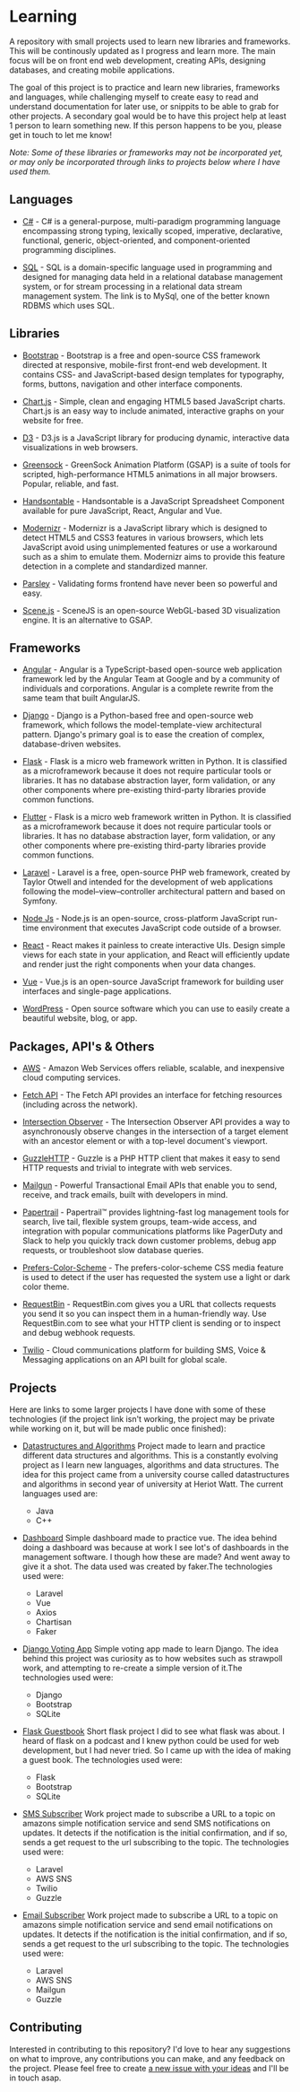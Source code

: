 # Learning

A repository with small projects used to learn new libraries and frameworks. This will be continously updated as I progress and learn more. The main focus will be on front end web development, creating APIs, designing databases, and creating mobile applications.

The goal of this project is to practice and learn new libraries, frameworks and languages, while challenging myself to create easy to read and understand documentation for later use, or snippits to be able to grab for other projects. A secondary goal would be to have this project help at least 1 person to learn something new. If this person happens to be you, please get in touch to let me know!

*Note:
Some of these libraries or frameworks may not be incorporated yet, or may only be incorporated through links to projects below where I have used them.*

## Languages

* [C#](https://docs.microsoft.com/en-us/dotnet/csharp/) - C# is a general-purpose, multi-paradigm programming language encompassing strong typing, lexically scoped, imperative, declarative, functional, generic, object-oriented, and component-oriented programming disciplines.

* [SQL](https://www.mysql.com/) - SQL is a domain-specific language used in programming and designed for managing data held in a relational database management system, or for stream processing in a relational data stream management system. The link is to MySql, one of the better known RDBMS which uses SQL.

## Libraries

* [Bootstrap](https://getbootstrap.com/) - Bootstrap is a free and open-source CSS framework directed at responsive, mobile-first front-end web development. It contains CSS- and JavaScript-based design templates for typography, forms, buttons, navigation and other interface components. 

* [Chart.js](https://www.chartjs.org/) - Simple, clean and engaging HTML5 based JavaScript charts. Chart.js is an easy way to include animated, interactive graphs on your website for free.

* [D3](https://d3js.org/) - D3.js is a JavaScript library for producing dynamic, interactive data visualizations in web browsers.

* [Greensock](https://greensock.com/) - GreenSock Animation Platform (GSAP) is a suite of tools for scripted, high-performance HTML5 animations in all major browsers. Popular, reliable, and fast.

* [Handsontable](https://handsontable.com/) - Handsontable is a JavaScript Spreadsheet Component available for pure JavaScript, React, Angular and Vue. 

* [Modernizr](https://modernizr.com/) - Modernizr is a JavaScript library which is designed to detect HTML5 and CSS3 features in various browsers, which lets JavaScript avoid using unimplemented features or use a workaround such as a shim to emulate them. Modernizr aims to provide this feature detection in a complete and standardized manner.

* [Parsley](https://parsleyjs.org/) - Validating forms frontend have never been so powerful and easy.

* [Scene.js](http://daybrush.com/scenejs/) - SceneJS is an open-source WebGL-based 3D visualization engine. It is an alternative to GSAP.

## Frameworks

* [Angular](https://angular.io/) - Angular is a TypeScript-based open-source web application framework led by the Angular Team at Google and by a community of individuals and corporations. Angular is a complete rewrite from the same team that built AngularJS.

* [Django](https://www.djangoproject.com/) - Django is a Python-based free and open-source web framework, which follows the model-template-view architectural pattern. Django's primary goal is to ease the creation of complex, database-driven websites.

* [Flask](https://palletsprojects.com/p/flask/) - Flask is a micro web framework written in Python. It is classified as a microframework because it does not require particular tools or libraries. It has no database abstraction layer, form validation, or any other components where pre-existing third-party libraries provide common functions. 

* [Flutter](https://flutter.dev/) - Flask is a micro web framework written in Python. It is classified as a microframework because it does not require particular tools or libraries. It has no database abstraction layer, form validation, or any other components where pre-existing third-party libraries provide common functions. 

* [Laravel](https://laravel.com/) - Laravel is a free, open-source PHP web framework, created by Taylor Otwell and intended for the development of web applications following the model–view–controller architectural pattern and based on Symfony.

* [Node Js](https://nodejs.org) - Node.js is an open-source, cross-platform JavaScript run-time environment that executes JavaScript code outside of a browser.

* [React](https://reactjs.org/) - React makes it painless to create interactive UIs. Design simple views for each state in your application, and React will efficiently update and render just the right components when your data changes.

* [Vue](https://vuejs.org/) - Vue.js is an open-source JavaScript framework for building user interfaces and single-page applications.

* [WordPress](https://wordpress.org/) - Open source software which you can use to easily create a beautiful website, blog, or app.

## Packages, API's & Others

* [AWS](https://www.aws.amazon.com/) - Amazon Web Services offers reliable, scalable, and inexpensive cloud computing services.

* [Fetch API](https://developer.mozilla.org/en-US/docs/Web/API/Fetch_API) - The Fetch API provides an interface for fetching resources (including across the network).

* [Intersection Observer](https://developer.mozilla.org/en-US/docs/Web/API/Intersection_Observer_API) - The Intersection Observer API provides a way to asynchronously observe changes in the intersection of a target element with an ancestor element or with a top-level document's viewport.

* [GuzzleHTTP](https://github.com/guzzle/guzzle) - Guzzle is a PHP HTTP client that makes it easy to send HTTP requests and trivial to integrate with web services. 

* [Mailgun](https://www.mailgun.com/) - Powerful Transactional Email APIs that enable you to send, receive, and track emails, built with developers in mind.

* [Papertrail](https://papertrailapp.com) - Papertrail™ provides lightning-fast log management tools for search, live tail, flexible system groups, team-wide access, and integration with popular communications platforms like PagerDuty and Slack to help you quickly track down customer problems, debug app requests, or troubleshoot slow database queries.

* [Prefers-Color-Scheme](https://developer.mozilla.org/en-US/docs/Web/CSS/@media/prefers-color-scheme) - The prefers-color-scheme CSS media feature is used to detect if the user has requested the system use a light or dark color theme.

* [RequestBin](https://requestbin.com/) - RequestBin.com gives you a URL that collects requests you send it so you can inspect them in a human-friendly way. Use RequestBin.com to see what your HTTP client is sending or to inspect and debug webhook requests.

* [Twilio](https://twilio.com/) - Cloud communications platform for building SMS, Voice & Messaging applications on an API built for global scale. 

## Projects

Here are links to some larger projects I have done with some of these technologies (if the project link isn't working, the project may be private while working on it, but will be made public once finished):

* [Datastructures and Algorithms](https://github.com/CMHayden/Datastructures-and-algorithms)
Project made to learn and practice different data structures and algorithms. This is a constantly evolving project as I learn new languages, algorithms and data structures. The idea for this project came from a university course called datastructures and algorithms in second year of university at Heriot Watt. The current languages used are:
    * Java
    * C++

* [Dashboard](https://github.com/CMHayden/Laravel-Dashboard)
Simple dashboard made to practice vue. The idea behind doing a dashboard was because at work I see lot's of dashboards in the management software. I though how these are made? And went away to give it a shot. The data used was created by faker.The technologies used were:
    * Laravel
    * Vue
    * Axios
    * Chartisan
    * Faker
    
* [Django Voting App](https://github.com/CMHayden/Django-VotingApp)
Simple voting app made to learn Django. The idea behind this project was curiosity as to how websites such as strawpoll work, and attempting to re-create a simple version of it.The technologies used were:
    * Django
    * Bootstrap
    * SQLite

* [Flask Guestbook](https://github.com/CMHayden/flask-guestbook)
Short flask project I did to see what flask was about. I heard of flask on a podcast and I knew python could be used for web development, but I had never tried. So I came up with the idea of making a guest book. The technologies used were:
    * Flask
    * Bootstrap
    * SQLite

* [SMS Subscriber](https://github.com/CMHayden/management.products.api.subscriber.sms)
Work project made to subscribe a URL to a topic on amazons simple notification service and send SMS notifications on updates. It detects if the notification is the initial confirmation, and if so, sends a get request to the url subscribing to the topic. The technologies used were:
    * Laravel
    * AWS SNS
    * Twilio
    * Guzzle

* [Email Subscriber](https://github.com/CMHayden/management.products.api.subscriber.email)
Work project made to subscribe a URL to a topic on amazons simple notification service and send email notifications on updates. It detects if the notification is the initial confirmation, and if so, sends a get request to the url subscribing to the topic. The technologies used were:
    * Laravel
    * AWS SNS
    * Mailgun
    * Guzzle

## Contributing

Interested in contributing to this repository? I'd love to hear any suggestions on what to improve, any contributions you can make, and any feedback on the project. Please feel free to create [a new issue with your ideas](https://github.com/CMHayden/learning/issues/new) and I'll be in touch asap.
